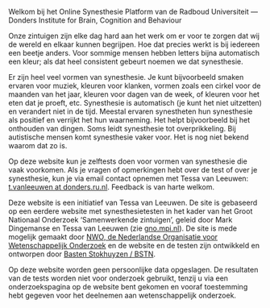 Welkom bij het Online Synesthesie Platform van de Radboud Universiteit — Donders Institute for Brain, Cognition and Behaviour

Onze zintuigen zijn elke dag hard aan het werk om er voor te zorgen dat wij de wereld en elkaar kunnen begrijpen. Hoe dat precies werkt is bij iedereen een beetje anders. Voor sommige mensen hebben letters bijna automatisch een kleur; als dat heel consistent gebeurt noemen we dat synesthesie.

Er zijn heel veel vormen van synesthesie. Je kunt bijvoorbeeld smaken ervaren voor muziek, kleuren voor klanken, vormen zoals een cirkel voor de maanden van het jaar, kleuren voor dagen van de week, of kleuren voor het eten dat je proeft, etc. Synesthesie is automatisch (je kunt het niet uitzetten) en verandert niet in de tijd. Meestal ervaren synestheten hun synesthesie als positief en verrijkt het hun waarneming. Het helpt bijvoorbeeld bij het onthouden van dingen. Soms leidt synesthesie tot overprikkeling. Bij autistische mensen komt synesthesie vaker voor. Het is nog niet bekend waarom dat zo is.

Op deze website kun je zelftests doen voor vormen van synesthesie die vaak voorkomen. Als je vragen of opmerkingen hebt over de test of over je synesthesie, kun je via email contact opnemen met Tessa van Leeuwen: [t.vanleeuwen at donders.ru.nl](mailto:t.vanleeuwen@donders.ru.nl). Feedback is van harte welkom.

Deze website is een initiatief van Tessa van Leeuwen. De site is gebaseerd op een eerdere website met synesthesietesten in het kader van het Groot Nationaal Onderzoek ‘Samenwerkende zintuigen’, geleid door Mark Dingemanse en Tessa van Leeuwen (zie [gno.mpi.nl](https://gno.mpi.nl)). De site is mede mogelijk gemaakt door [NWO, de Nederlandse Organisatie voor Wetenschappelijk Onderzoek](https://nwo.nl) en de website en de testen zijn ontwikkeld en ontworpen door [Basten Stokhuyzen / BSTN](https://bstn.nl).

Op deze website worden geen persoonlijke data opgeslagen. De resultaten van de tests worden niet voor onderzoek gebruikt, tenzij u via een onderzoekspagina op de website bent gekomen en vooraf toestemming hebt gegeven voor het deelnemen aan wetenschappelijk onderzoek.
